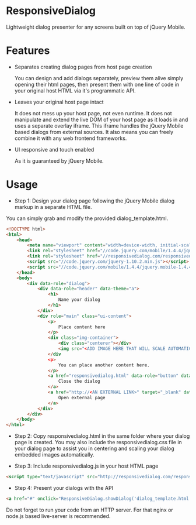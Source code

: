 # ResponsiveDialog
Lightweight dialog presenter for any screens built on top of jQuery Mobile.

# Features

- Separates creating dialog pages from host page creation
  
  You can design and add dialogs separately, preview them alive simply opening their html pages, then present them with one line of code in your original host HTML via it's programmatic API.

- Leaves your original host page intact

  It does not mess up your host page, not even runtime. It does not manipulate and extend the live DOM of your host page as it loads in and uses a separate overlay iframe. This iframe handles the jQuery Mobile based dialogs from external sources. It also means you can freely combine it with any web frontend frameworks.

- UI responsive and touch enabled

  As it is guaranteed by jQuery Mobile.

# Usage

- Step 1: Design your dialog page following the jQuery Mobile dialog markup in a separate HTML file.

You can simply grab and modify the provided dialog_template.html.

```html
<!DOCTYPE html>
<html>
	<head>
		<meta name="viewport" content="width=device-width, initial-scale=1">
	    <link rel="stylesheet" href="//code.jquery.com/mobile/1.4.4/jquery.mobile-1.4.4.min.css" />
	    <link rel="stylesheet" href="//responsivedialog.com/responsivedialog.css" />
	    <script src="//code.jquery.com/jquery-1.10.2.min.js"></script>
	    <script src="//code.jquery.com/mobile/1.4.4/jquery.mobile-1.4.4.min.js"></script>
	</head>
	<body>
		<div data-role="dialog">
			<div data-role="header" data-theme="a">
				<h1>
					Name your dialog
				</h1>
			</div>
			<div role="main" class="ui-content">
				<p>
					Place content here
				</p>
				<div class="img-container">
					<div class="centerer"></div>
			        <img src="<ADD IMAGE HERE THAT WILL SCALE AUTOMATICALLY>" alt="Your scalable image." />
			    </div
				<p>
					You can place another content here.
				</p>
				<a href="responsivedialog.html" data-role="button" data-theme="a">
					Close the dialog
				</a>
				<a href="http://<AN EXTERNAL LINK>" target="_blank" data-role="button" data-theme="a">
					Open external page
				</a>
			</div>
		</div>
	</body>
</html>
```

- Step 2: Copy responsivedialog.html in the same folder where your dialog page is created. You may also include the responsivedialog.css file in your dialog page to assist you in centering and scaling your dialog embedded images automatically.

- Step 3: Include responsivedialog.js in your host HTML page
```html
<script type="text/javascript" src="http://responsivedialog.com/responsivedialog.js"></script>
```

- Step 4: Present your dialogs with the API
```html
<a href="#" onclick="ResponsiveDialog.showDialog('dialog_template.html');return false;">Open the dialog</a>
```


Do not forget to run your code from an HTTP server. For that nginx or node.js based live-server is recommended. 